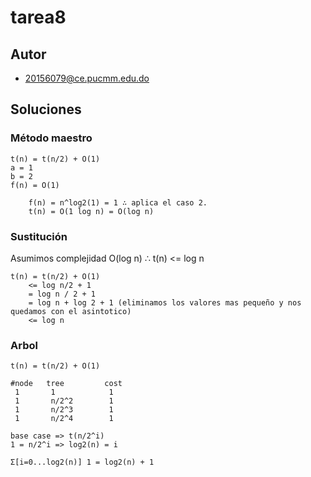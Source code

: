 # tarea8

## Autor
- <Dante Fana Badia>20156079@ce.pucmm.edu.do

## Soluciones 

### Método maestro

```
t(n) = t(n/2) + O(1)
a = 1
b = 2 
f(n) = O(1)

    f(n) = n^log2(1) = 1 ∴ aplica el caso 2.
    t(n) = O(1 log n) = O(log n)
```

### Sustitución

Asumimos complejidad O(log n) ∴ t(n) <= log n 
```
t(n) = t(n/2) + O(1)
    <= log n/2 + 1
    = log n / 2 + 1
    = log n + log 2 + 1 (eliminamos los valores mas pequeño y nos quedamos con el asintotico)
    <= log n
```

### Arbol

```
t(n) = t(n/2) + O(1)

#node   tree         cost 
 1       1            1
 1       n/2^2        1
 1       n/2^3        1
 1       n/2^4        1
 
base case => t(n/2^i)
1 = n/2^i => log2(n) = i

Σ[i=0...log2(n)] 1 = log2(n) + 1 
```


